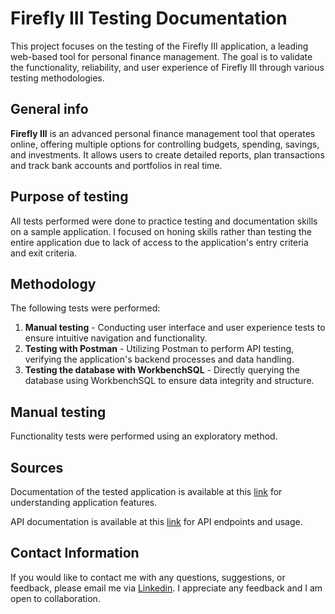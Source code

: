 # Firefly III Testing Documentation
This project focuses on the testing of the Firefly III application, a leading web-based tool for personal finance management. The goal is to validate the functionality, reliability, and user experience of Firefly III through various testing methodologies.


## General info

**Firefly III** is an advanced personal finance management tool that operates online, offering multiple options for controlling budgets, spending, savings, and investments. It allows users to create detailed reports, plan transactions and track bank accounts and portfolios in real time.


## Purpose of testing
All tests performed were done to practice testing and documentation skills on a sample application. I focused on honing skills rather than testing the entire application due to lack of access to the application's entry criteria and exit criteria.

## Methodology

The following tests were performed:
1. **Manual testing** - Conducting user interface and user experience tests to ensure intuitive navigation and functionality.
2. **Testing with Postman** - Utilizing Postman to perform API testing, verifying the application's backend processes and data handling.
3. **Testing the database with WorkbenchSQL** - Directly querying the database using WorkbenchSQL to ensure data integrity and structure.

## Manual testing

Functionality tests were performed using an exploratory method.

## Sources

Documentation of the tested application is available at this [link](https://www.firefly-iii.org/ "Aplikacja Firefly III") for understanding application features.

API documentation is available at this [link](https://api-docs.firefly-iii.org/ "Aplikacja Firefly III") for API endpoints and usage.

## Contact Information
If you would like to contact me with any questions, suggestions, or feedback, please email me via [Linkedin](www.linkedin.com/in/ilona-zając-a131a5172/ "Linkedin"). I appreciate any feedback and I am open to collaboration.

